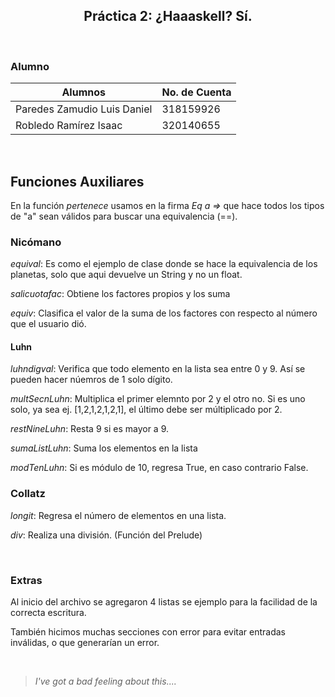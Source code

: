 <h2 align='center'>
  Práctica 2: ¿Haaaskell? Sí. 
</h2>

<br>

### Alumno

| Alumnos                     | No. de Cuenta |
| --------------------------- | ------------- |
| Paredes Zamudio Luis Daniel | 318159926     |
| Robledo Ramírez Isaac       | 320140655     |

<br>

## Funciones Auxiliares
En la función _pertenece_ usamos en la firma _Eq a =>_ que hace todos los tipos de "a" sean válidos para buscar una equivalencia (==).

### Nicómano

_equival_: Es como el ejemplo de clase donde se hace la equivalencia de los planetas, solo que aqui devuelve un String y no un float.

_salicuotafac_: Obtiene los factores propios y los suma

_equiv_: Clasifica el valor de la suma de los factores con respecto al número que el usuario dió.

#### Luhn

_luhndigval_: Verifica que todo elemento en la lista sea entre 0 y 9. Así se pueden hacer núemros de 1 solo dígito.

_multSecnLuhn_: Multiplica el primer elemnto por 2 y el otro no. Si es uno solo, ya sea ej. [1,2,1,2,1,2,1], el último debe ser múltiplicado por 2.

_restNineLuhn_: Resta 9 si es mayor a 9.

_sumaListLuhn_: Suma los elementos en la lista

_modTenLuhn_: Si es módulo de 10, regresa True, en caso contrario False.

### Collatz

_longit_: Regresa el número de elementos en una lista.

_div_: Realiza una división. (Función del Prelude)

<br>

### Extras
Al inicio del archivo se agregaron 4 listas se ejemplo para la facilidad de la correcta escritura.

También hicimos muchas secciones con error para evitar entradas inválidas, o que generarían un error.

<br>

> _I've got a bad feeling about this...._
